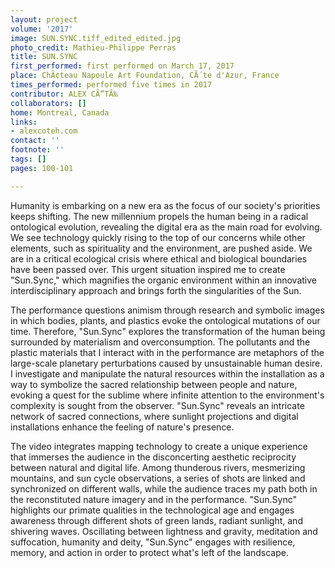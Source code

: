 ```yaml
---
layout: project
volume: '2017'
image: SUN.SYNC.tiff_edited_edited.jpg
photo_credit: Mathieu-Philippe Perras
title: SUN.SYNC
first_performed: first performed on March 17, 2017
place: ChÃ¢teau Napoule Art Foundation, CÃ´te d'Azur, France
times_performed: performed five times in 2017
contributor: ALEX CÃ”TÃ‰
collaborators: []
home: Montreal, Canada
links:
- alexcoteh.com
contact: ''
footnote: ''
tags: []
pages: 100-101

---
```


Humanity is embarking on a new era as the focus of our society's priorities keeps shifting. The new millennium propels the human being in a radical ontological evolution, revealing the digital era as the main road for evolving. We see technology quickly rising to the top of our concerns while other elements, such as spirituality and the environment, are pushed aside. We are in a critical ecological crisis where ethical and biological boundaries have been passed over. This urgent situation inspired me to create "Sun.Sync," which magnifies the organic environment within an innovative interdisciplinary approach and brings forth the singularities of the Sun.

The performance questions animism through research and symbolic images in which bodies, plants, and plastics evoke the ontological mutations of our time. Therefore, "Sun.Sync" explores the transformation of the human being surrounded by materialism and overconsumption. The pollutants and the plastic materials that I interact with in the performance are metaphors of the large-scale planetary perturbations caused by unsustainable human desire. I investigate and manipulate the natural resources within the installation as a way to symbolize the sacred relationship between people and nature, evoking a quest for the sublime where infinite attention to the environment's complexity is sought from the observer. "Sun.Sync" reveals an intricate network of sacred connections, where sunlight projections and digital installations enhance the feeling of nature's presence.

The video integrates mapping technology to create a unique experience that immerses the audience in the disconcerting aesthetic reciprocity between natural and digital life. Among thunderous rivers, mesmerizing mountains, and sun cycle observations, a series of shots are linked and synchronized on different walls, while the audience traces my path both in the reconstituted nature imagery and in the performance. "Sun.Sync" highlights our primate qualities in the technological age and engages awareness through different shots of green lands, radiant sunlight, and shivering waves. Oscillating between lightness and gravity, meditation and suffocation, humanity and deity, "Sun.Sync" engages with resilience, memory, and action in order to protect what's left of the landscape.
